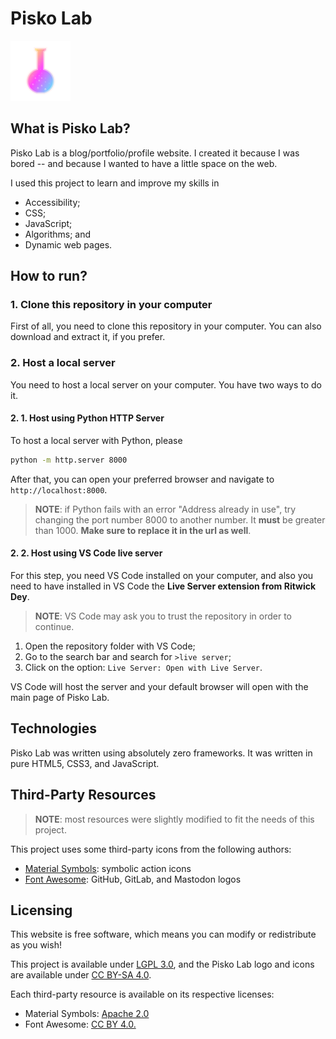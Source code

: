 # Pisko Lab

![Pisko Lab Logo](img/logo.svg)

## What is Pisko Lab?

Pisko Lab is a blog/portfolio/profile website. I created it because I was bored
-- and because I wanted to have a little space on the web.

I used this project to learn and improve my skills in

- Accessibility;
- CSS;
- JavaScript;
- Algorithms; and
- Dynamic web pages.

## How to run?

### 1. Clone this repository in your computer

First of all, you need to clone this repository in your computer. You can also
download and extract it, if you prefer.

### 2. Host a local server

You need to host a local server on your computer. You have two ways to do it.

#### 2. 1. Host using Python HTTP Server

To host a local server with Python, please

```sh
python -m http.server 8000
```

After that, you can open your preferred browser and navigate to
`http://localhost:8000`.

> **NOTE**: if Python fails with an error "Address already in use", try changing
the port number 8000 to another number. It **must** be greater than 1000.
**Make sure to replace it in the url as well**.

#### 2. 2. Host using VS Code live server

For this step, you need VS Code installed on your computer, and also you need
to have installed in VS Code the **Live Server extension from Ritwick Dey**.

> **NOTE**: VS Code may ask you to trust the repository in order to continue.

1. Open the repository folder with VS Code;
2. Go to the search bar and search for `>live server`;
3. Click on the option: `Live Server: Open with Live Server`.

VS Code will host the server and your default browser will open with the main
page of Pisko Lab.

## Technologies

Pisko Lab was written using absolutely zero frameworks. It was written in pure
HTML5, CSS3, and JavaScript.

## Third-Party Resources

> **NOTE**: most resources were slightly modified to fit the needs of this
project.

This project uses some third-party icons from the following authors:

- [Material Symbols](https://fonts.google.com/icons): symbolic action icons
- [Font Awesome](https://fontawesome.com/): GitHub, GitLab, and Mastodon logos

## Licensing

This website is free software, which means you can modify or redistribute as
you wish!

This project is available under [LGPL 3.0](LICENSE.txt), and the Pisko Lab
logo and icons are available under [CC BY-SA 4.0](LICENSE_CC-BY-SA-4.0.txt).

Each third-party resource is available on its respective licenses:

- Material Symbols: [Apache 2.0](https://www.apache.org/licenses/LICENSE-2.0)
- Font Awesome: [CC BY 4.0.](https://creativecommons.org/licenses/by/4.0/)
